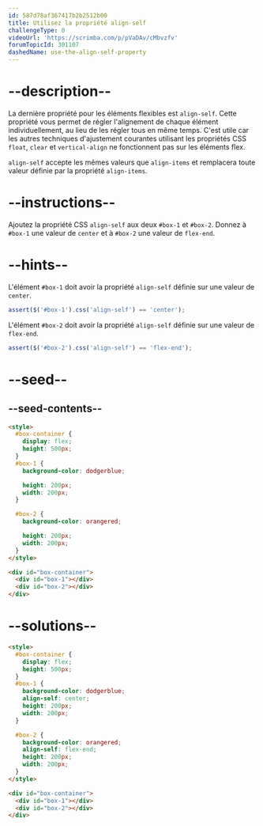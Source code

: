 ```yaml
---
id: 587d78af367417b2b2512b00
title: Utilisez la propriété align-self
challengeType: 0
videoUrl: 'https://scrimba.com/p/pVaDAv/cMbvzfv'
forumTopicId: 301107
dashedName: use-the-align-self-property
---
```


# --description--

La dernière propriété pour les éléments flexibles est `align-self`. Cette propriété vous permet de régler l'alignement de chaque élément individuellement, au lieu de les régler tous en même temps. C'est utile car les autres techniques d'ajustement courantes utilisant les propriétés CSS `float`, `clear` et `vertical-align` ne fonctionnent pas sur les éléments flex.

`align-self` accepte les mêmes valeurs que `align-items` et remplacera toute valeur définie par la propriété `align-items`.

# --instructions--

Ajoutez la propriété CSS `align-self` aux deux `#box-1` et `#box-2`. Donnez à `#box-1` une valeur de `center` et à `#box-2` une valeur de `flex-end`.

# --hints--

L'élément `#box-1` doit avoir la propriété `align-self` définie sur une valeur de `center`.

```js
assert($('#box-1').css('align-self') == 'center');
```

L'élément `#box-2` doit avoir la propriété `align-self` définie sur une valeur de `flex-end`.

```js
assert($('#box-2').css('align-self') == 'flex-end');
```

# --seed--

## --seed-contents--

```html
<style>
  #box-container {
    display: flex;
    height: 500px;
  }
  #box-1 {
    background-color: dodgerblue;

    height: 200px;
    width: 200px;
  }

  #box-2 {
    background-color: orangered;

    height: 200px;
    width: 200px;
  }
</style>

<div id="box-container">
  <div id="box-1"></div>
  <div id="box-2"></div>
</div>
```

# --solutions--

```html
<style>
  #box-container {
    display: flex;
    height: 500px;
  }
  #box-1 {
    background-color: dodgerblue;
    align-self: center;
    height: 200px;
    width: 200px;
  }

  #box-2 {
    background-color: orangered;
    align-self: flex-end;
    height: 200px;
    width: 200px;
  }
</style>

<div id="box-container">
  <div id="box-1"></div>
  <div id="box-2"></div>
</div>
```

